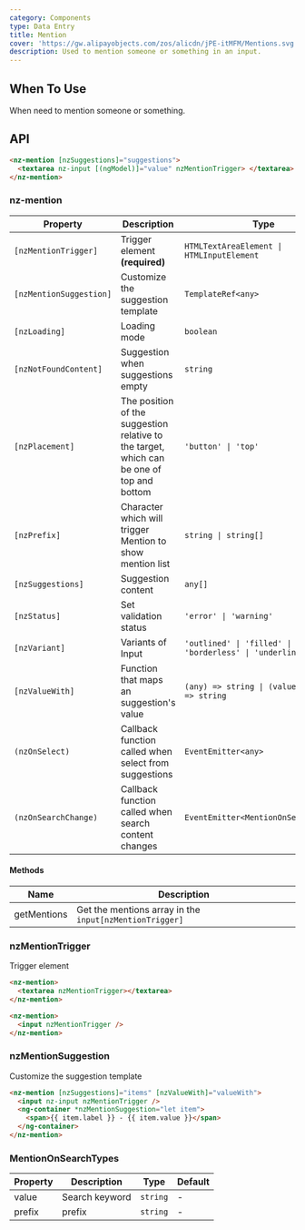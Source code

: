 ```yaml
---
category: Components
type: Data Entry
title: Mention
cover: 'https://gw.alipayobjects.com/zos/alicdn/jPE-itMFM/Mentions.svg'
description: Used to mention someone or something in an input.
---
```


## When To Use

When need to mention someone or something.

## API

```html
<nz-mention [nzSuggestions]="suggestions">
  <textarea nz-input [(ngModel)]="value" nzMentionTrigger> </textarea>
</nz-mention>
```

### nz-mention

| Property                | Description                                                                               | Type                                                     | Default                          |
| ----------------------- | ----------------------------------------------------------------------------------------- | -------------------------------------------------------- | -------------------------------- |
| `[nzMentionTrigger]`    | Trigger element **(required)**                                                            | `HTMLTextAreaElement \| HTMLInputElement`                | -                                |
| `[nzMentionSuggestion]` | Customize the suggestion template                                                         | `TemplateRef<any>`                                       | -                                |
| `[nzLoading]`           | Loading mode                                                                              | `boolean`                                                | `false`                          |
| `[nzNotFoundContent]`   | Suggestion when suggestions empty                                                         | `string`                                                 | `'无匹配结果，轻敲空格完成输入'` |
| `[nzPlacement]`         | The position of the suggestion relative to the target, which can be one of top and bottom | `'button' \| 'top'`                                      | `'bottom'`                       |
| `[nzPrefix]`            | Character which will trigger Mention to show mention list                                 | `string \| string[]`                                     | `'@'`                            |
| `[nzSuggestions]`       | Suggestion content                                                                        | `any[]`                                                  | `[]`                             |
| `[nzStatus]`            | Set validation status                                                                     | `'error' \| 'warning'`                                   | -                                |
| `[nzVariant]`           | Variants of Input                                                                         | `'outlined' \| 'filled' \| 'borderless' \| 'underlined'` | `'outlined'`                     |
| `[nzValueWith]`         | Function that maps an suggestion's value                                                  | `(any) => string \| (value: string) => string`           |
| `(nzOnSelect)`          | Callback function called when select from suggestions                                     | `EventEmitter<any>`                                      | -                                |
| `(nzOnSearchChange)`    | Callback function called when search content changes                                      | `EventEmitter<MentionOnSearchTypes>`                     | -                                |

#### Methods

| Name        | Description                                             |
| ----------- | ------------------------------------------------------- |
| getMentions | Get the mentions array in the `input[nzMentionTrigger]` |

### nzMentionTrigger

Trigger element

```html
<nz-mention>
  <textarea nzMentionTrigger></textarea>
</nz-mention>
```

```html
<nz-mention>
  <input nzMentionTrigger />
</nz-mention>
```

### nzMentionSuggestion

Customize the suggestion template

```html
<nz-mention [nzSuggestions]="items" [nzValueWith]="valueWith">
  <input nz-input nzMentionTrigger />
  <ng-container *nzMentionSuggestion="let item">
    <span>{{ item.label }} - {{ item.value }}</span>
  </ng-container>
</nz-mention>
```

### MentionOnSearchTypes

| Property | Description    | Type     | Default |
| -------- | -------------- | -------- | ------- |
| value    | Search keyword | `string` | -       |
| prefix   | prefix         | `string` | -       |
